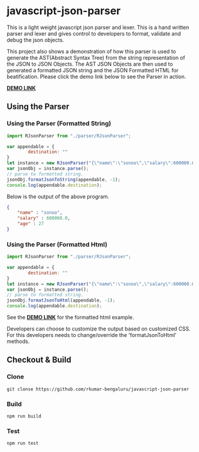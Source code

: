 # javascript-json-parser
This is a light weight javascript json parser and lexer. This is a hand written parser and lexer and gives control
to developers to format, validate and debug the json objects.

This project also shows a demonstration of how this parser is used to generate the AST(Abstract Syntax Tree) from the 
string representation of the JSON to JSON Objects. The AST JSON Objects are then used to generated a formatted JSON string
and the JSON Formatted HTML for beatification. Please click the demo link below to see the Parser in action.

**[DEMO LINK](https://rkumar-bengaluru.github.io/javascript-json-parser/)**

## Using the Parser 

### Using the Parser (Formatted String)
```javascript
import RJsonParser from "./parser/RJsonParser";

var appendable = {
        destination: ""
}
let instance = new RJsonParser("{\"name\":\"sonoo\",\"salary\":600000.0,\"age\":27}");
var jsonObj = instance.parse();
// parse to formatted string.
jsonObj.formatJsonToString(appendable, -1);
console.log(appendable.destination);
```
Below is the output of the above program.
```json
{
	"name" : "sonoo",
	"salary" : 600000.0,
	"age" : 27
}
```
### Using the Parser (Formatted Html)
```javascript
import RJsonParser from "./parser/RJsonParser";

var appendable = {
        destination: ""
}
let instance = new RJsonParser("{\"name\":\"sonoo\",\"salary\":600000.0,\"age\":27}");
var jsonObj = instance.parse();
// parse to formatted string.
jsonObj.formatJsonToHtml(appendable, -1);
console.log(appendable.destination);
```
See the **[DEMO LINK](https://rkumar-bengaluru.github.io/javascript-json-parser/)** for the formatted html example.

Developers can choose to customize the output based on customized CSS. For this developers needs to change/override
the 'formatJsonToHtml' methods.

## Checkout & Build
### Clone
```
git clonse https://github.com/rkumar-bengaluru/javascript-json-parser
```
### Build
```
npm run build
```
### Test
```
npm run test
```

